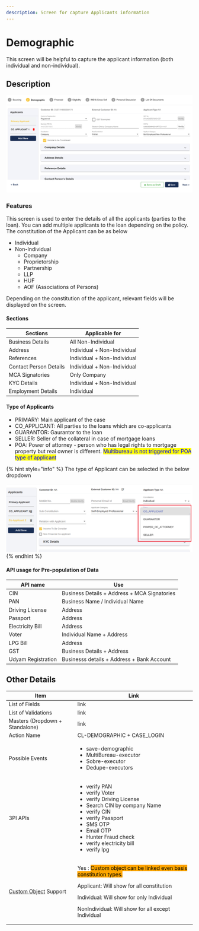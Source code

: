 ```yaml
---
description: Screen for capture Applicants information
---
```


# Demographic

This screen will be helpful to capture the applicant information (both individual and non-individual).&#x20;

## Description

![](<../../.gitbook/assets/image (94).png>)

### Features

This screen is used to enter the details of all the applicants (parties to the loan). You can add multiple applicants to the loan depending on the policy. The constitution of the Applicant can be as below

* Individual
* Non-Individual
  * Company
  * Proprietorship
  * Partnership
  * LLP
  * HUF
  * AOF (Associations of Persons)

Depending on the constitution of the applicant, relevant fields will be displayed on the screen.

#### Sections

| Sections               | Applicable for              |
| ---------------------- | --------------------------- |
| Business Details       | All Non-Individual          |
| Address                | Individual + Non-Individual |
| References             | Individual + Non-Individual |
| Contact Person Details | Individual + Non-Individual |
| MCA Signatories        | Only Company                |
| KYC Details            | Individual + Non-Individual |
| Employment Details     | Individual                  |

#### Type of Applicants

* PRIMARY: Main applicant of the case
* CO\_APPLICANT: All parties to the loans which are co-applicants
* GUARANTOR: Gaurantor to the loan
* SELLER:  Seller of the collateral in case of mortgage loans
* POA: Power of attorney - person who has legal rights to mortgage property but real owner is different. <mark style="color:blue;">Multibureau is not triggered for POA type of applicant</mark>

{% hint style="info" %}
The type of Applicant can be selected in the below dropdown

![](<../../.gitbook/assets/image (258).png>)
{% endhint %}

#### API usage for Pre-population of Data

| API name           | Use                                          |
| ------------------ | -------------------------------------------- |
| CIN                | Business Details + Address + MCA Signatories |
| PAN                | Business Name / Individual Name              |
| Driving License    | Address                                      |
| Passport           | Address                                      |
| Electricity Bill   | Address                                      |
| Voter              | Individual Name + Address                    |
| LPG Bill           | Address                                      |
| GST                | Business Details + Address                   |
| Udyam Registration | Businesss details + Address + Bank Account   |

## **Other Details**

| **Item**                                                                                                   | **Link**                                                                                                                                                                                                                                                                         |
| ---------------------------------------------------------------------------------------------------------- | -------------------------------------------------------------------------------------------------------------------------------------------------------------------------------------------------------------------------------------------------------------------------------- |
| List of Fields                                                                                             | link                                                                                                                                                                                                                                                                             |
| List of Validations                                                                                        | link                                                                                                                                                                                                                                                                             |
| Masters (Dropdown + Standalone)                                                                            | link                                                                                                                                                                                                                                                                             |
| Action Name                                                                                                | CL-DEMOGRAPHIC + CASE\_LOGIN                                                                                                                                                                                                                                                     |
| Possible Events                                                                                            | <ul><li>save-demographic</li><li>MultiBureau-executor</li><li>Sobre-executor</li><li>Dedupe-executors</li></ul>                                                                                                                                                                  |
| 3PI APIs                                                                                                   | <ul><li>verify PAN</li><li>verify Voter</li><li>verify Driving License</li><li>Search CIN by company Name</li><li>verify CIN</li><li>verify Passport</li><li>SMS OTP</li><li>Email OTP</li><li>Hunter Fraud check</li><li>verify electricity bill</li><li>verify lpg</li></ul>   |
| [Custom Object](../../for-admins/product-level/custom-objects.md#process-to-create-custom-objects) Support | <p>Yes : <mark style="background-color:orange;">Custom object can be linked even basis constitution types.</mark> </p><p>Applicant: Will show for all constitution </p><p>Individual: Will show for only Individual</p><p>NonIndividual: Will show for all except Individual</p> |
